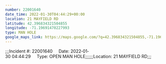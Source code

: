 ```yaml
---
number: 22001640
date_time: 2022-01-30T04:44:29+00:00
location: 21 MAYFIELD RD
latitude: 42.396834321504855
longitude: -71.19691470227993
type: MAN HOLE
google_maps_link: https://maps.google.com/?q=42.396834321504855,-71.19691470227993
---
```


;;;Incident #: 22001640     Date: 2022‐01‐30 04:44:29     Type: OPEN MAN HOLE;;;;;;Location: 21 MAYFIELD RD;;;

